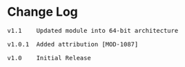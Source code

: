 # Change Log
<pre>
v1.1    Updated module into 64-bit architecture

v1.0.1  Added attribution [MOD-1087]
	
v1.0    Initial Release

